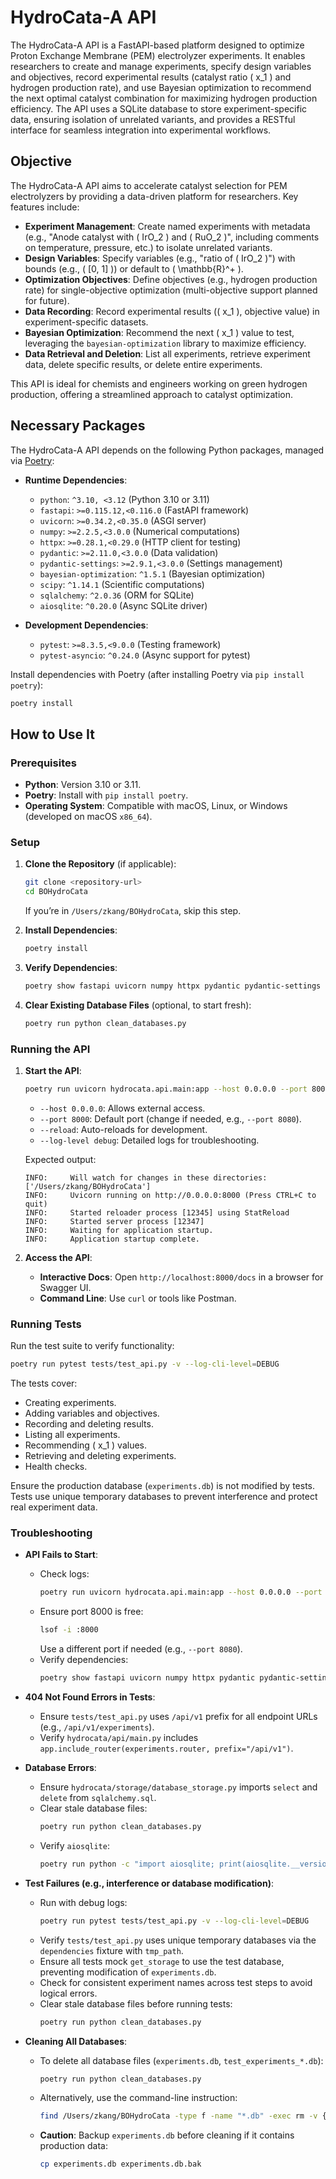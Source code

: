 # HydroCata-A API

The HydroCata-A API is a FastAPI-based platform designed to optimize Proton Exchange Membrane (PEM) electrolyzer experiments. It enables researchers to create and manage experiments, specify design variables and objectives, record experimental results (catalyst ratio \( x_1 \) and hydrogen production rate), and use Bayesian optimization to recommend the next optimal catalyst combination for maximizing hydrogen production efficiency. The API uses a SQLite database to store experiment-specific data, ensuring isolation of unrelated variants, and provides a RESTful interface for seamless integration into experimental workflows.

## Objective

The HydroCata-A API aims to accelerate catalyst selection for PEM electrolyzers by providing a data-driven platform for researchers. Key features include:
- **Experiment Management**: Create named experiments with metadata (e.g., "Anode catalyst with \( IrO_2 \) and \( RuO_2 \)", including comments on temperature, pressure, etc.) to isolate unrelated variants.
- **Design Variables**: Specify variables (e.g., "ratio of \( IrO_2 \)") with bounds (e.g., \( [0, 1] \)) or default to \( \mathbb{R}^+ \).
- **Optimization Objectives**: Define objectives (e.g., hydrogen production rate) for single-objective optimization (multi-objective support planned for future).
- **Data Recording**: Record experimental results (\( x_1 \), objective value) in experiment-specific datasets.
- **Bayesian Optimization**: Recommend the next \( x_1 \) value to test, leveraging the `bayesian-optimization` library to maximize efficiency.
- **Data Retrieval and Deletion**: List all experiments, retrieve experiment data, delete specific results, or delete entire experiments.

This API is ideal for chemists and engineers working on green hydrogen production, offering a streamlined approach to catalyst optimization.

## Necessary Packages

The HydroCata-A API depends on the following Python packages, managed via [Poetry](https://python-poetry.org/):

- **Runtime Dependencies**:
  - `python`: `^3.10, <3.12` (Python 3.10 or 3.11)
  - `fastapi`: `>=0.115.12,<0.116.0` (FastAPI framework)
  - `uvicorn`: `>=0.34.2,<0.35.0` (ASGI server)
  - `numpy`: `>=2.2.5,<3.0.0` (Numerical computations)
  - `httpx`: `>=0.28.1,<0.29.0` (HTTP client for testing)
  - `pydantic`: `>=2.11.0,<3.0.0` (Data validation)
  - `pydantic-settings`: `>=2.9.1,<3.0.0` (Settings management)
  - `bayesian-optimization`: `^1.5.1` (Bayesian optimization)
  - `scipy`: `^1.14.1` (Scientific computations)
  - `sqlalchemy`: `^2.0.36` (ORM for SQLite)
  - `aiosqlite`: `^0.20.0` (Async SQLite driver)

- **Development Dependencies**:
  - `pytest`: `>=8.3.5,<9.0.0` (Testing framework)
  - `pytest-asyncio`: `^0.24.0` (Async support for pytest)

Install dependencies with Poetry (after installing Poetry via `pip install poetry`):

```bash
poetry install
```

## How to Use It

### Prerequisites

- **Python**: Version 3.10 or 3.11.
- **Poetry**: Install with `pip install poetry`.
- **Operating System**: Compatible with macOS, Linux, or Windows (developed on macOS `x86_64`).

### Setup

1. **Clone the Repository** (if applicable):
   ```bash
   git clone <repository-url>
   cd BOHydroCata
   ```
   If you’re in `/Users/zkang/BOHydroCata`, skip this step.

2. **Install Dependencies**:
   ```bash
   poetry install
   ```

3. **Verify Dependencies**:
   ```bash
   poetry show fastapi uvicorn numpy httpx pydantic pydantic-settings bayesian-optimization scipy sqlalchemy aiosqlite pytest pytest-asyncio
   ```

4. **Clear Existing Database Files** (optional, to start fresh):
   ```bash
   poetry run python clean_databases.py
   ```

### Running the API

1. **Start the API**:
   ```bash
   poetry run uvicorn hydrocata.api.main:app --host 0.0.0.0 --port 8000 --reload --log-level debug
   ```
   - `--host 0.0.0.0`: Allows external access.
   - `--port 8000`: Default port (change if needed, e.g., `--port 8080`).
   - `--reload`: Auto-reloads for development.
   - `--log-level debug`: Detailed logs for troubleshooting.

   Expected output:
   ```
   INFO:     Will watch for changes in these directories: ['/Users/zkang/BOHydroCata']
   INFO:     Uvicorn running on http://0.0.0.0:8000 (Press CTRL+C to quit)
   INFO:     Started reloader process [12345] using StatReload
   INFO:     Started server process [12347]
   INFO:     Waiting for application startup.
   INFO:     Application startup complete.
   ```

2. **Access the API**:
   - **Interactive Docs**: Open `http://localhost:8000/docs` in a browser for Swagger UI.
   - **Command Line**: Use `curl` or tools like Postman.

### Running Tests

Run the test suite to verify functionality:

```bash
poetry run pytest tests/test_api.py -v --log-cli-level=DEBUG
```

The tests cover:
- Creating experiments.
- Adding variables and objectives.
- Recording and deleting results.
- Listing all experiments.
- Recommending \( x_1 \) values.
- Retrieving and deleting experiments.
- Health checks.

Ensure the production database (`experiments.db`) is not modified by tests. Tests use unique temporary databases to prevent interference and protect real experiment data.

### Troubleshooting

- **API Fails to Start**:
  - Check logs:
    ```bash
    poetry run uvicorn hydrocata.api.main:app --host 0.0.0.0 --port 8000 --reload --log-level debug
    ```
  - Ensure port 8000 is free:
    ```bash
    lsof -i :8000
    ```
    Use a different port if needed (e.g., `--port 8080`).
  - Verify dependencies:
    ```bash
    poetry show fastapi uvicorn numpy httpx pydantic pydantic-settings bayesian-optimization scipy sqlalchemy aiosqlite pytest pytest-asyncio
    ```

- **404 Not Found Errors in Tests**:
  - Ensure `tests/test_api.py` uses `/api/v1` prefix for all endpoint URLs (e.g., `/api/v1/experiments`).
  - Verify `hydrocata/api/main.py` includes `app.include_router(experiments.router, prefix="/api/v1")`.

- **Database Errors**:
  - Ensure `hydrocata/storage/database_storage.py` imports `select` and `delete` from `sqlalchemy.sql`.
  - Clear stale database files:
    ```bash
    poetry run python clean_databases.py
    ```
  - Verify `aiosqlite`:
    ```bash
    poetry run python -c "import aiosqlite; print(aiosqlite.__version__)"
    ```

- **Test Failures (e.g., interference or database modification)**:
  - Run with debug logs:
    ```bash
    poetry run pytest tests/test_api.py -v --log-cli-level=DEBUG
    ```
  - Verify `tests/test_api.py` uses unique temporary databases via the `dependencies` fixture with `tmp_path`.
  - Ensure all tests mock `get_storage` to use the test database, preventing modification of `experiments.db`.
  - Check for consistent experiment names across test steps to avoid logical errors.
  - Clear stale database files before running tests:
    ```bash
    poetry run python clean_databases.py
    ```

- **Cleaning All Databases**:
  - To delete all database files (`experiments.db`, `test_experiments_*.db`):
    ```bash
    poetry run python clean_databases.py
    ```
  - Alternatively, use the command-line instruction:
    ```bash
    find /Users/zkang/BOHydroCata -type f -name "*.db" -exec rm -v {} \;
    ```
  - **Caution**: Backup `experiments.db` before cleaning if it contains production data:
    ```bash
    cp experiments.db experiments.db.bak
    ```